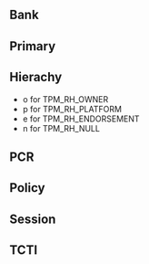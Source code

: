 


## Bank

## Primary

## Hierachy
- o for TPM_RH_OWNER
- p for TPM_RH_PLATFORM
- e for TPM_RH_ENDORSEMENT
- n for TPM_RH_NULL


## PCR

## Policy

## Session

## TCTI

